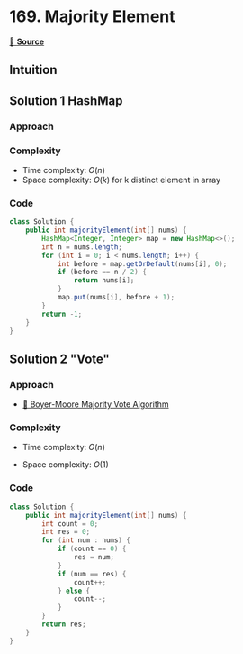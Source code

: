# 169. Majority Element
[🔗 **Source**](https://leetcode.com/problems/majority-element/)
## Intuition
<!-- Describe your first thoughts on how to solve this problem. -->

## Solution 1 HashMap
### Approach



### Complexity
- Time complexity: $O(n)$
- Space complexity: $O(k)$ for k distinct element in array

### Code
``` java linenums="1"
class Solution {
    public int majorityElement(int[] nums) {
        HashMap<Integer, Integer> map = new HashMap<>();
        int n = nums.length;
        for (int i = 0; i < nums.length; i++) {
            int before = map.getOrDefault(nums[i], 0);
            if (before == n / 2) {
                return nums[i];
            }
            map.put(nums[i], before + 1);
        }
        return -1;
    }
}
```


## Solution 2 "Vote"
### Approach

- [🔗 Boyer-Moore Majority Vote Algorithm](http://www.cs.utexas.edu/~moore/best-ideas/mjrty/])

### Complexity
- Time complexity: $O(n)$
<!-- Add your time complexity here, e.g. $$O(n)$$ -->

- Space complexity: $O(1)$
<!-- Add your space complexity here, e.g. $$O(n)$$ -->

### Code
``` java linenums="1"
class Solution {
    public int majorityElement(int[] nums) {
        int count = 0;
        int res = 0;
        for (int num : nums) {
            if (count == 0) {
                res = num;
            }
            if (num == res) {
                count++;
            } else {
                count--;
            }
        }
        return res;
    }
}
```
